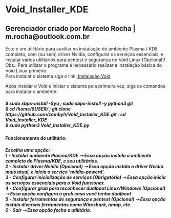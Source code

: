 <h1>
Void_Installer_KDE
</h1>
<h2>
Gerenciador criado por Marcelo Rocha | m.rocha@outlook.com.br
</h2>


Este é um utilitário para auxiliar na instalação do ambiente Plasma / KDE completo, com (ou sem) driver Nvidia, configurar os serviços essenciais, e instalar vários utilitários para pentest e segurança no Void Linux (Opcional)!
Obs.: Para utilizar o programa é necessário realizar a instalação básica do Void Linux primeiro.<br>
Para instalar o sistema siga o link:<a href="https://docs.voidlinux.org/installation/live-images/guide.html"> Instalação Void </a>


Após instalar o Void e iniciar o sistema pela primeira vez, siga os comandos para instalar o ambiente:
<h5>
$ sudo xbps-install -Syu ; sudo xbps-install -y python3 git<br>
$ cd /home/$USER/ ; git clone https://github.com/zombyh/Void_Installer_KDE.git ; cd Void_Installer_KDE<br>
$ sudo python3 Void_Installer_KDE.py
</h5>


<h4>
Funcionamento do utilitário:
</h4>
<h5>
Escolha uma opção:<br>
1 - Instalar ambiente Plasma/KDE ⇾ Essa opção instala o ambiente completo do Plasma/KDE, e seu utilitários.<br>
2 - Instalar driver Nvidia (Opcional) ⇾ Essa opção instala o driver Nvidia mais atual, e inicia o serviço 'nvidia-powerd'.<br>
3 - Configurar inicialização de serviços (Obrigatório) ⇾ Essa opção inicia os serviços essenciais para o Void funcionar.<br>
4 - Configurar grub para reconhecer dualboot Linux/Windows (Opcional) ⇾ Essa opção configura o grub caso você tenha dualboot<br>
5 - Instalar ferramentas de segurança e pentest (Opcional) ⇾ Essa opção instala diversas ferramentas como Wireshark, nmap, etc.<br>
0 - Sair ⇾ Essa opção fecha o utilitário.
</h5>

